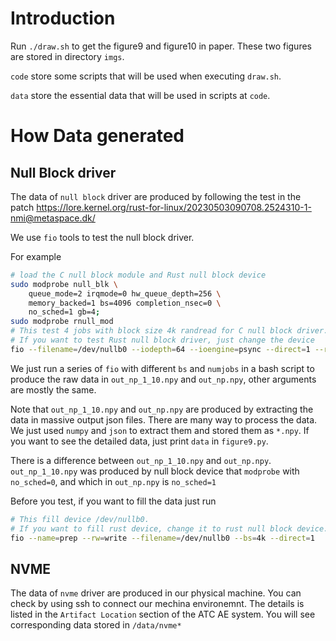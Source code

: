# Introduction

Run `./draw.sh` to get the figure9 and figure10 in paper. These two figures are stored in directory `imgs`. 

`code` store some scripts that will be used when executing `draw.sh`. 

`data` store the essential data that will be used in scripts at `code`.

# How Data generated

## Null Block driver

The data of `null block` driver are produced by following the test in the patch https://lore.kernel.org/rust-for-linux/20230503090708.2524310-1-nmi@metaspace.dk/

We use `fio` tools to test the null block driver. 

For example

```bash
# load the C null block module and Rust null block device
sudo modprobe null_blk \
    queue_mode=2 irqmode=0 hw_queue_depth=256 \
    memory_backed=1 bs=4096 completion_nsec=0 \
    no_sched=1 gb=4;
sudo modprobe rnull_mod
# This test 4 jobs with block size 4k randread for C null block driver.
# If you want to test Rust null block driver, just change the device
fio --filename=/dev/nullb0 --iodepth=64 --ioengine=psync --direct=1 --rw=randread --bs=4k --timebase=1 --numjobs=4 --runtime=120 --group_reporting --output-format=json --name=test-rand-read --output=test_c_randread.log --norandommap --random_generator=lfsr
```

We just run a series of `fio` with different `bs` and `numjobs` in a bash script to produce the raw data in `out_np_1_10.npy` and `out_np.npy`, other arguments are mostly the same.

Note that `out_np_1_10.npy` and `out_np.npy` are produced by extracting the data in massive output json files. There are many way to process the data. We just used `numpy` and `json` to extract them and stored them as `*.npy`. If you want to see the detailed data, just print `data` in `figure9.py`.

There is a difference between `out_np_1_10.npy` and `out_np.npy`. `out_np_1_10.npy` was produced by null block device that `modprobe` with `no_sched=0`, and which in `out_np.npy` is `no_sched=1`

Before you test, if you want to fill the data just run

```bash
# This fill device /dev/nullb0. 
# If you want to fill rust device, change it to rust null block device.
fio --name=prep --rw=write --filename=/dev/nullb0 --bs=4k --direct=1
```

## NVME

The data of `nvme` driver are produced in our physical machine.
You can check by using ssh to connect our mechina environemnt. The details is listed in the `Artifact Location` section of the ATC AE system.
You will see corresponding data stored in `/data/nvme*`